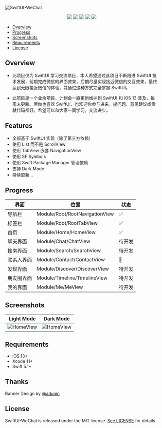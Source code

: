 ![SwiftUI-WeChat](https://github.com/wxxsw/SwiftUI-WeChat/blob/master/Images/logo.png)

<p align="center">
<a href="https://developer.apple.com/swift"><img src="https://img.shields.io/badge/language-Swift%205.1-f48041.svg?style=flat"></a>
<a href="https://developer.apple.com/swiftui"><img src="https://img.shields.io/badge/framework-SwiftUI-blue.svg?style=flat"></a>
<a href="https://developer.apple.com/ios"><img src="https://img.shields.io/badge/platform-iOS%2013%2b-blue.svg?style=flat"></a>
<a href="https://github.com/apple/swift-package-manager"><img src="https://img.shields.io/badge/SPM-compatible-4BC51D.svg?style=flat"></a>
<a href="https://github.com/wxxsw/SwiftUI-WeChat/blob/master/LICENSE"><img src="http://img.shields.io/badge/license-MIT-lightgrey.svg?style=flat"></a>
</p>

- [Overview](#overview)
- [Progress](#progress)
- [Screenshots](#screenshots)
- [Requirements](#requirements)
- [License](#license)

## Overview

- 此项目仅为 SwiftUI 学习交流项目，本人希望通过此项目不断跟进 SwiftUI 技术发展，前期完成微信的界面效果，后期尽量实现接近微信的交互效果，最终达到无限接近微信的体验，并通过这种方式完全掌握 SwiftUI。

- 此项目是一个业余项目，计划会一直更新维护到 SwiftUI 和 iOS 13 普及，每周末更新。若你也喜欢 SwiftUI，也欢迎你参与进来，提问题、意见建议或贡献代码都好，希望可以和大家一同学习，交流进步。

## Features

- 全部基于 SwiftUI 实现（除了第三方依赖）
- 使用 List 而不是 ScrollView
- 使用 TabView 嵌套 NavigationView
- 使用 SF Symbols
- 使用 Swift Package Manager 管理依赖
- 支持 Dark Mode
- 持续更新...

## Progress

界面|位置|状态
---|---|---
导航栏|Module/Root/RootNavigationView|✅
标签栏|Module/Root/RootTabView|✅
首页|Module/Home/HomeView|✅
聊天界面|Module/Chat/ChatView|待开发
搜索界面|Module/Search/SearchView|待开发
联系人界面|Module/Contact/ContactView|🔨
发现界面|Module/Discover/DiscoverView|待开发
朋友圈界面|Module/Timeline/TimelineView|待开发
我的界面|Module/Me/MeView|待开发

## Screenshots

Light Mode|Dark Mode
---|---
![HomeView](https://github.com/wxxsw/SwiftUI-WeChat/blob/master/Images/screenshot_home_light.png)|![HomeView](https://github.com/wxxsw/SwiftUI-WeChat/blob/master/Images/screenshot_home_dark.png)

## Requirements

- iOS 13+
- Xcode 11+
- Swift 5.1+

## Thanks

Banner Design by [@aduqin](https://dribbble.com/aduqin)

## License

SwiftUI-WeChat is released under the MIT license. [See LICENSE](https://github.com/wxxsw/SwiftUI-WeChat/blob/master/LICENSE) for details.
